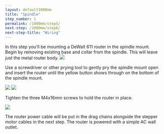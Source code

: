 ```yaml
---
layout: default1000mm
title: "Spindle"
step_number: 1
permalink: /1000mm/step5/
next-step: /1000mm/step6/
next-step-title: "Wiring"
---
```

In this step you'll be mounting a DeWalt 611 router in the spindle mount. Begin by removing existing base and collar from the spindle. This will leave just the metal router body.
<img src="./photo/jpfs_DSC2846.jpg">

Use a screwdriver or other prying tool to gently pry the spindle mount open and insert the router until the yellow button shows through on the bottom of the spindle mount.

<img src="./photo/jpfs_DSC2850.jpg">
<img src="./photo/jpfs_DSC2856.jpg">

Tighten the three M4x16mm screws to hold the router in place.

<img src="./photo/jpfs_DSC2858.jpg">

The router power cable will be put in the drag chains alongside the stepper motor cables in the next step. The router is powered with a simple AC wall outlet.